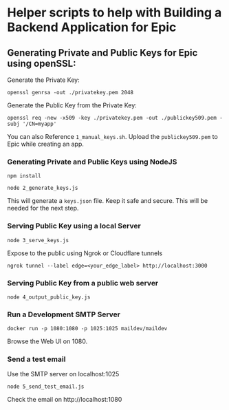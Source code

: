 # Helper scripts to help with Building a Backend Application for Epic

## Generating Private and Public Keys for Epic using openSSL:

Generate the Private Key:

```
openssl genrsa -out ./privatekey.pem 2048
```

Generate the Public Key from the Private Key:

```
openssl req -new -x509 -key ./privatekey.pem -out ./publickey509.pem -subj '/CN=myapp'
```

You can also Reference `1_manual_keys.sh`. Upload the `publickey509.pem` to Epic while creating an app.

### Generating Private and Public Keys using NodeJS

```
npm install
```

```
node 2_generate_keys.js
```

This will generate a `keys.json` file. Keep it safe and secure. This will be needed for the next step.

### Serving Public Key using a local Server

```
node 3_serve_keys.js
```

Expose to the public using Ngrok or Cloudflare tunnels

```
ngrok tunnel --label edge=<your_edge_label> http://localhost:3000
```

### Serving Public Key from a public web server

```
node 4_output_public_key.js
```

### Run a Development SMTP Server

```
docker run -p 1080:1080 -p 1025:1025 maildev/maildev
```

Browse the Web UI on 1080.


### Send a test email

Use the SMTP server on localhost:1025

```
node 5_send_test_email.js
```

Check the email on http://localhost:1080


